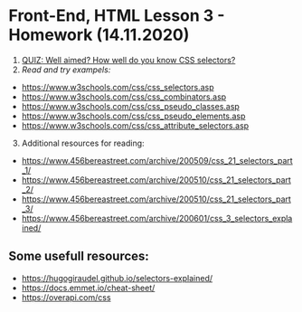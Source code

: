 # Front-End, HTML Lesson 3 - Homework (14.11.2020)

1. [QUIZ: Well aimed? How well do you know CSS selectors?](https://codepen.io/pehaa/full/ROapJZ)
2. *Read and try exampels:*
- https://www.w3schools.com/css/css_selectors.asp
- https://www.w3schools.com/css/css_combinators.asp
- https://www.w3schools.com/css/css_pseudo_classes.asp
- https://www.w3schools.com/css/css_pseudo_elements.asp
- https://www.w3schools.com/css/css_attribute_selectors.asp
3. Additional resources for reading: 
  - https://www.456bereastreet.com/archive/200509/css_21_selectors_part_1/
  - https://www.456bereastreet.com/archive/200510/css_21_selectors_part_2/
  - https://www.456bereastreet.com/archive/200510/css_21_selectors_part_3/
  - https://www.456bereastreet.com/archive/200601/css_3_selectors_explained/
	
## Some usefull resources:
- https://hugogiraudel.github.io/selectors-explained/
- https://docs.emmet.io/cheat-sheet/
- https://overapi.com/css
